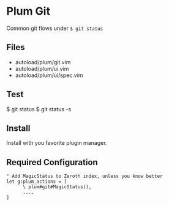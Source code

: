 # Plum Git
Common git flows under `$ git status`

## Files
-   autoload/plum/git.vim
-   autoload/plum/ui.vim
-   autoload/plum/ui/spec.vim

## Test
$ git status
$ git status -s

## Install
Install with you favorite plugin manager.

## Required Configuration
```viml
" Add MagicStatus to Zeroth index, unless you know better
let g:plum_actions = [
      \ plum#git#MagicStatus(),
      ....
]
```

